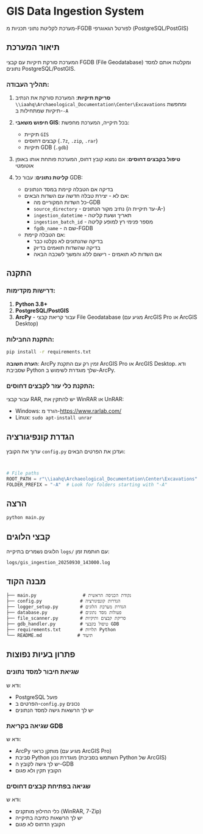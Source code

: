 # GIS Data Ingestion System

מערכת לקליטת נתוני תכניות מ-FGDB לפורטל הגאוגרפי (PostgreSQL/PostGIS)

## תיאור המערכת

המערכת סורקת תיקיות עם קבצי FGDB (File Geodatabase) ומקלטת אותם למסד נתונים PostgreSQL/PostGIS.

### תהליך העבודה:

1. **סריקת תיקיות**: המערכת סורקת את הנתיב `\\iaahq\Archaeological_Documentation\Center\Excavations` ומחפשת תיקיות שמתחילות ב-`-A`

2. **חיפוש משאבי GIS**: בכל תיקייה, המערכת מחפשת:
   - תיקיית `GIS`
   - קבצים דחוסים (`.7z`, `.zip`, `.rar`)
   - תיקיות GDB (`.gdb`)

3. **טיפול בקבצים דחוסים**: אם נמצא קובץ דחוס, המערכת פותחת אותו באופן אוטומטי

4. **קליטת נתונים**: עבור כל GDB:
   - בדיקה אם הטבלה קיימת במסד הנתונים
   - אם לא - יצירת טבלה חדשה עם השדות הבאים:
     - כל השדות המקוריים מה-GDB
     - `source_directory` - נתיב מקור הנתונים (עד תיקיית ה-A-)
     - `ingestion_datetime` - תאריך ושעת קליטה
     - `ingestion_batch_id` - מספר פנימי רץ למופע קליטה
     - `fgdb_name` - שם ה-FGDB
   - אם הטבלה קיימת:
     - בדיקה שהנתונים לא נקלטו כבר
     - בדיקה שהשדות תואמים בדיוק
     - אם השדות לא תואמים - רישום ללוג והמשך לשכבה הבאה

## התקנה

### דרישות מקדימות:

1. **Python 3.8+**
2. **PostgreSQL/PostGIS**
3. **ArcPy** - עבור קריאת קבצי File Geodatabase (מגיע עם ArcGIS Pro או ArcGIS Desktop)

### התקנת החבילות:

```bash
pip install -r requirements.txt
```

**הערה חשובה**: ArcPy זמין רק עם התקנת ArcGIS Pro או ArcGIS Desktop. ודא שסביבת Python שלך מוגדרת לשימוש ב-ArcPy.

### התקנת כלי עזר לקבצים דחוסים:

עבור קבצי RAR, יש להתקין את WinRAR או UnRAR:
- Windows: הורד מ-https://www.rarlab.com/
- Linux: `sudo apt-install unrar`

## הגדרת קונפיגורציה

ערוך את הקובץ `config.py` ועדכן את הפרטים הבאים:

```python


# File paths
ROOT_PATH = r"\\iaahq\Archaeological_Documentation\Center\Excavations"
FOLDER_PREFIX = "-A"  # Look for folders starting with "-A"
```

## הרצה

```bash
python main.py
```

## קבצי הלוגים

הלוגים נשמרים בתיקייה `logs/` עם חותמת זמן:
```
logs/gis_ingestion_20250930_143000.log
```

## מבנה הקוד

```
├── main.py                 # נקודת הכניסה הראשית
├── config.py              # הגדרות קונפיגורציה
├── logger_setup.py        # הגדרת מערכת הלוגים
├── database.py            # פעולות מסד נתונים
├── file_scanner.py        # סריקת קבצים ותיקיות
├── gdb_handler.py         # טיפול בקבצי GDB
├── requirements.txt       # תלויות Python
└── README.md             # תיעוד
```

## פתרון בעיות נפוצות

### שגיאת חיבור למסד נתונים

ודא ש:
- PostgreSQL פועל
- הפרטים ב-`config.py` נכונים
- יש לך הרשאות גישה למסד הנתונים

### שגיאה בקריאת GDB

ודא ש:
- ArcPy מותקן כראוי (מגיע עם ArcGIS Pro)
- סביבת Python מוגדרת נכון (השתמש בסביבת Python של ArcGIS)
- יש לך גישה לקובץ ה-GDB
- הקובץ תקין ולא פגום

### שגיאה בפתיחת קבצים דחוסים

ודא ש:
- כלי החילוץ מותקנים (WinRAR, 7-Zip)
- יש לך הרשאות כתיבה בתיקייה
- הקובץ הדחוס לא פגום

